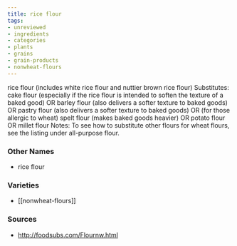 ```yaml
---
title: rice flour
tags:
- unreviewed
- ingredients
- categories
- plants
- grains
- grain-products
- nonwheat-flours
---
```

rice flour (includes white rice flour and nuttier brown rice flour) Substitutes: cake flour (especially if the rice flour is intended to soften the texture of a baked good) OR barley flour (also delivers a softer texture to baked goods) OR pastry flour (also delivers a softer texture to baked goods) OR (for those allergic to wheat) spelt flour (makes baked goods heavier) OR potato flour OR millet flour Notes: To see how to substitute other flours for wheat flours, see the listing under all-purpose flour.

### Other Names

* rice flour

### Varieties

* [[nonwheat-flours]]

### Sources
* http://foodsubs.com/Flournw.html
